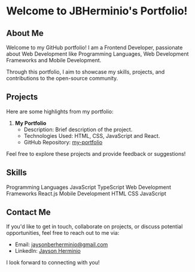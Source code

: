 # Welcome to JBHerminio's Portfolio!

## About Me

Welcome to my GitHub portfolio! I am a Frontend Developer, passionate about
Web Development like Programming Languages, Web Development Frameworks and Mobile Development.

Through this portfolio, I aim to showcase my skills, projects, and contributions to the open-source community.

## Projects

Here are some highlights from my portfolio:

1. **My Portfolio**
   - Description: Brief description of the project.
   - Technologies Used: HTML, CSS, JavaScript and React.
   - GitHub Repository: [my-portfolio](https://jbherminio.github.io/my-portfolio/)

Feel free to explore these projects and provide feedback or suggestions!

## Skills

   Programming Languages
      JavaScript
      TypeScript
   Web Development Frameworks
      React.js
   Mobile Development
      HTML
      CSS
      JavaScript

## Contact Me

If you'd like to get in touch, collaborate on projects, or discuss potential opportunities, feel free to reach out to me via:

- Email: [jaysonberherminio@gmail.com](https://mail.google.com/mail/u/0/#inbox?compose=new)
- LinkedIn: [Jayson Herminio](www.linkedin.com/in/jbherminio)

I look forward to connecting with you!

